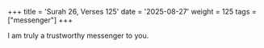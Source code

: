 +++
title = 'Surah 26, Verses 125'
date = '2025-08-27'
weight = 125
tags = ["messenger"]
+++

I am truly a trustworthy messenger to you.